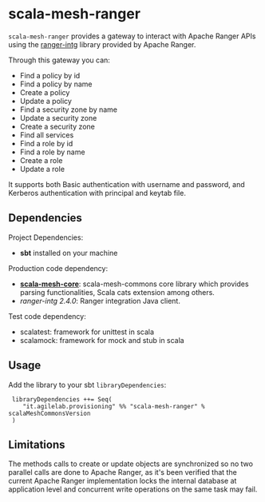 # scala-mesh-ranger

`scala-mesh-ranger` provides a gateway to interact with Apache Ranger APIs using the [ranger-intg](https://github.com/apache/ranger/tree/master/intg/src/main/java) library provided by Apache Ranger.

Through this gateway you can:
* Find a policy by id
* Find a policy by name
* Create a policy
* Update a policy
* Find a security zone by name
* Update a security zone
* Create a security zone
* Find all services
* Find a role by id
* Find a role by name
* Create a role
* Update a role

It supports both Basic authentication with username and password, and Kerberos authentication with principal and keytab file.

## Dependencies

Project Dependencies:

* **sbt** installed on your machine

Production code dependency:

* [**scala-mesh-core**](../core): scala-mesh-commons core library which provides parsing functionalities, Scala cats extension among others.
* *ranger-intg 2.4.0*: Ranger integration Java client.

Test code dependency:

* scalatest: framework for unittest in scala
* scalamock: framework for mock and stub in scala

## Usage

Add the library to your sbt `libraryDependencies`:

```
 libraryDependencies ++= Seq(
    "it.agilelab.provisioning" %% "scala-mesh-ranger" % scalaMeshCommonsVersion
 )
```

## Limitations

The methods calls to create or update objects are synchronized so no two parallel calls are done to Apache Ranger, as it's been verified that the current Apache Ranger implementation locks the internal database at application level and concurrent write operations on the same task may fail.